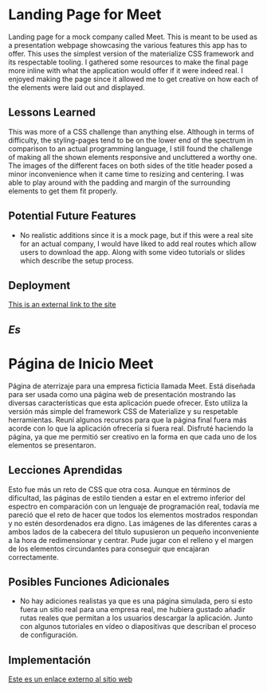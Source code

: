 # Landing Page for Meet

Landing page for a mock company called Meet. This is meant to be used as a presentation webpage showcasing the various features this app has to offer. This uses the simplest version of the materialize CSS framework and its respectable tooling. I gathered some resources to make the final page more inline with what the application would offer if it were indeed real. I enjoyed making the page since it allowed me to get creative on how each of the elements were laid out and displayed. 

## Lessons Learned

This was more of a CSS challenge than anything else. Although in terms of difficulty, the styling-pages tend to be on the lower end of the spectrum in comparison to an actual programming language, I still found the challenge of making all the shown elements responsive and uncluttered a worthy one. The images of the different faces on both sides of the title header posed a minor inconvenience when it came time to resizing and centering. I was able to play around with the padding and margin of the surrounding elements to get them fit properly. 

## Potential Future Features

* No realistic additions since it is a mock page, but if this were a real site for an actual company, I would have liked to add real routes which allow users to download the app. Along with some video tutorials or slides which describe the setup process.

## Deployment

[This is an external link to the site](https://hernanmorel.github.io/TravelPy-Agency-Site/)


*Es*
---

# Página de Inicio Meet

Página de aterrizaje para una empresa ficticia llamada Meet. Está diseñada para ser usada como una página web de presentación mostrando las diversas características que esta aplicación puede ofrecer. Esto utiliza la versión más simple del framework CSS de Materialize y su respetable herramientas. Reuní algunos recursos para que la página final fuera más acorde con lo que la aplicación ofrecería si fuera real. Disfruté haciendo la página, ya que me permitió ser creativo en la forma en que cada uno de los elementos se presentaron.

## Lecciones Aprendidas

Esto fue más un reto de CSS que otra cosa. Aunque en términos de dificultad, las páginas de estilo tienden a estar en el extremo inferior del espectro en comparación con un lenguaje de programación real, todavía me pareció que el reto de hacer que todos los elementos mostrados respondan y no estén desordenados era digno. Las imágenes de las diferentes caras a ambos lados de la cabecera del título supusieron un pequeño inconveniente a la hora de redimensionar y centrar. Pude jugar con el relleno y el margen de los elementos circundantes para conseguir que encajaran correctamente. 

## Posibles Funciones Adicionales

* No hay adiciones realistas ya que es una página simulada, pero si esto fuera un sitio real para una empresa real, me hubiera gustado añadir rutas reales que permitan a los usuarios descargar la aplicación. Junto con algunos tutoriales en vídeo o diapositivas que describan el proceso de configuración.

## Implementación

[Este es un enlace externo al sitio web](https://hernanmorel.github.io/meet-app-landing-page-/)

